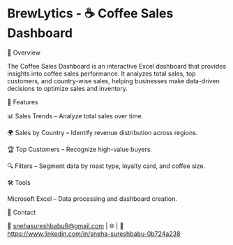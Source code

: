 
# BrewLytics - ☕ Coffee Sales Dashboard

📌 Overview

The Coffee Sales Dashboard is an interactive Excel dashboard that provides insights into coffee sales performance. It analyzes total sales, top customers, and country-wise sales, helping businesses make data-driven decisions to optimize sales and inventory.

🔹 Features

📊 Sales Trends – Analyze total sales over time.

🌍 Sales by Country – Identify revenue distribution across regions.

🏆 Top Customers – Recognize high-value buyers.

🔍 Filters – Segment data by roast type, loyalty card, and coffee size.


🛠️ Tools

Microsoft Excel – Data processing and dashboard creation.


📩 Contact

📧 snehasureshbabu6@gmail.com | 🌐 | 
💼 https://www.linkedin.com/in/sneha-sureshbabu-0b724a238


